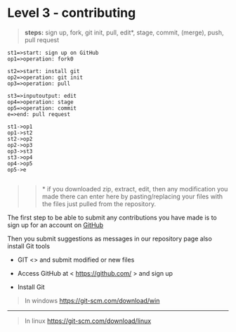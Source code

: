 Level 3 - contributing
==
>**steps:** sign up, fork, git init, pull, edit\*, stage, commit, (merge), push, pull request

```flow
st1=>start: sign up on GitHub
op1=>operation: fork0

st2=>start: install git
op2=>operation: git init
op3=>operation: pull

st3=>inputoutput: edit
op4=>operation: stage
op5=>operation: commit
e=>end: pull request

st1->op1
op1->st2
st2->op2
op2->op3
op3->st3
st3->op4
op4->op5
op5->e


```

>>\*  if you downloaded zip, extract, edit, then any modification you made there can enter here by pasting/replacing your files with the files just pulled from the repository.

The first step to be able to submit any contributions you have made is to sign up for an account on [GitHub](https://github.com/)

Then you
submit suggestions as messages in our repository page
also install Git tools
* GIT <>
and submit modified or new files

* Access GitHub at < https://github.com/ > and sign up
* Install Git

> In windows
https://git-scm.com/download/win

** **
> In linux
https://git-scm.com/download/linux

 

